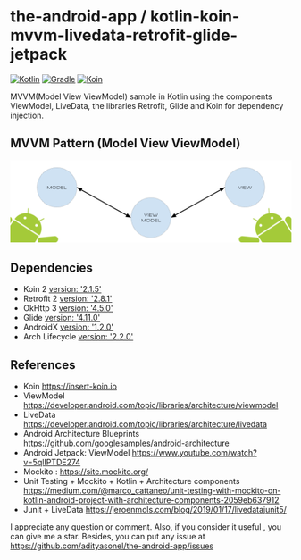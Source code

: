 # the-android-app / kotlin-koin-mvvm-livedata-retrofit-glide-jetpack

[![Kotlin](https://img.shields.io/badge/kotlin-1.3.71-blue.svg)](http://kotlinlang.org) [![Gradle](https://img.shields.io/badge/gradle-3.6.2-%2366DCB8.svg)](https://developer.android.com/studio/releases/gradle-plugin) [![Koin](https://img.shields.io/badge/mockito-2.1.5-orange.svg)](https://insert-koin.io)

MVVM(Model View ViewModel) sample in Kotlin using the components ViewModel, LiveData, the libraries Retrofit, Glide and Koin for dependency injection.

## MVVM Pattern (Model View ViewModel)
 <img src="art/AndroidMVVM.png">

## Dependencies

- Koin 2 [version: '2.1.5'](https://insert-koin.io)
- Retrofit 2 [version: '2.8.1'](https://square.github.io/retrofit/)
- OkHttp 3 [version: '4.5.0'](https://square.github.io/okhttp/)
- Glide [version: '4.11.0'](https://github.com/bumptech/glide)
- AndroidX [version: '1.2.0'](https://mvnrepository.com/artifact/androidx)
- Arch Lifecycle [version: '2.2.0'](https://developer.android.com/jetpack/androidx/releases/lifecycle)

## References

- Koin https://insert-koin.io
- ViewModel https://developer.android.com/topic/libraries/architecture/viewmodel
- LiveData https://developer.android.com/topic/libraries/architecture/livedata
- Android Architecture Blueprints https://github.com/googlesamples/android-architecture
- Android Jetpack: ViewModel https://www.youtube.com/watch?v=5qlIPTDE274
- Mockito : https://site.mockito.org/
- Unit Testing + Mockito + Kotlin + Architecture components https://medium.com/@marco_cattaneo/unit-testing-with-mockito-on-kotlin-android-project-with-architecture-components-2059eb637912
- Junit + LiveData https://jeroenmols.com/blog/2019/01/17/livedatajunit5/

I appreciate any question or comment. Also, if you consider it useful , you can give me a star. Besides, you can put any issue at https://github.com/adityasonel/the-android-app/issues